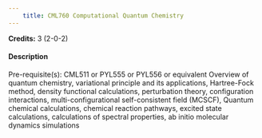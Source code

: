 ```yaml
---
    title: CML760 Computational Quantum Chemistry
---
```

**Credits:** 3 (2-0-2)



#### Description 
Pre-requisite(s): CML511 or PYL555 or PYL556 or equivalent Overview of quantum chemistry, variational principle and its applications, Hartree-Fock method, density functional calculations, perturbation theory, configuration interactions, multi-configurational self-consistent field (MCSCF), Quantum chemical calculations, chemical reaction pathways, excited state calculations, calculations of spectral properties, ab initio molecular dynamics simulations